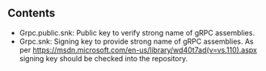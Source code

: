 Contents
--------

- Grpc.public.snk:
  Public key to verify strong name of gRPC assemblies.
- Grpc.snk:
  Signing key to provide strong name of gRPC assemblies.
  As per https://msdn.microsoft.com/en-us/library/wd40t7ad(v=vs.110).aspx
  signing key should be checked into the repository.